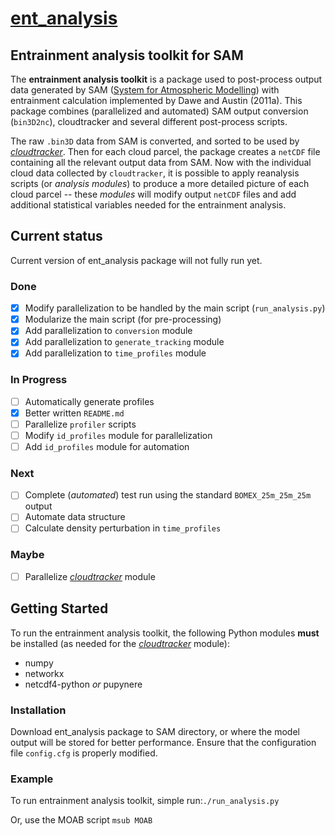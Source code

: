 [ent_analysis](https://github.com/lorenghoh/ent_analysis "ent_analysis")
==========

## Entrainment analysis toolkit for SAM ##
The **entrainment analysis toolkit** is a package used to post-process output data generated by SAM ([System for Atmospheric Modelling](http://rossby.msrc.sunysb.edu/~marat/SAM.html)) with entrainment calculation implemented by Dawe and Austin (2011a). This package combines (parallelized and automated) SAM output conversion (```bin3D2nc```), cloudtracker and several different post-process scripts. 

 The raw ```.bin3D``` data from SAM is converted, and sorted to be used by  [*cloudtracker*](https://github.com/freedryk/cloudtracker). Then for each cloud parcel, the package creates a ```netCDF``` file containing all the relevant output data from SAM. Now with the individual cloud data collected by ```cloudtracker```, it is possible to apply reanalysis scripts (or *analysis modules*) to produce a more detailed picture of each cloud parcel -- these *modules* will modify output ```netCDF``` files and add additional statistical variables needed for the entrainment analysis. 

## Current status ##
Current version of ent_analysis package will not fully run yet. 

### Done ###
- [x] Modify parallelization to be handled by the main script (```run_analysis.py```)
- [x] Modularize the main script (for pre-processing)
- [x] Add parallelization to ```conversion``` module
- [x] Add parallelization to ```generate_tracking``` module
- [x] Add parallelization to ```time_profiles``` module

### In Progress ###
- [ ] Automatically generate profiles
- [x] Better written ```README.md```
- [ ] Parallelize ```profiler``` scripts
- [ ] Modify ```id_profiles``` module for parallelization
- [ ] Add ```id_profiles``` module for automation

### Next ###

- [ ] Complete (*automated*) test run using the standard ```BOMEX_25m_25m_25m``` output
- [ ] Automate data structure
- [ ] Calculate density perturbation in ```time_profiles```

### Maybe ###
- [ ] Parallelize [*cloudtracker*](https://github.com/freedryk/cloudtracker) module 

## Getting Started ##
 To run the entrainment analysis toolkit, the following Python modules **must** be installed (as needed for the [*cloudtracker*](https://github.com/freedryk/cloudtracker) module):

- numpy
- networkx
- netcdf4-python *or* pupynere

### Installation ###
Download ent_analysis package to SAM directory, or where the model output will be stored for better performance. Ensure that the configuration file ```config.cfg``` is properly modified. 

### Example ###
 To run entrainment analysis toolkit, simple run:```./run_analysis.py```

Or, use the MOAB script ```msub MOAB```

